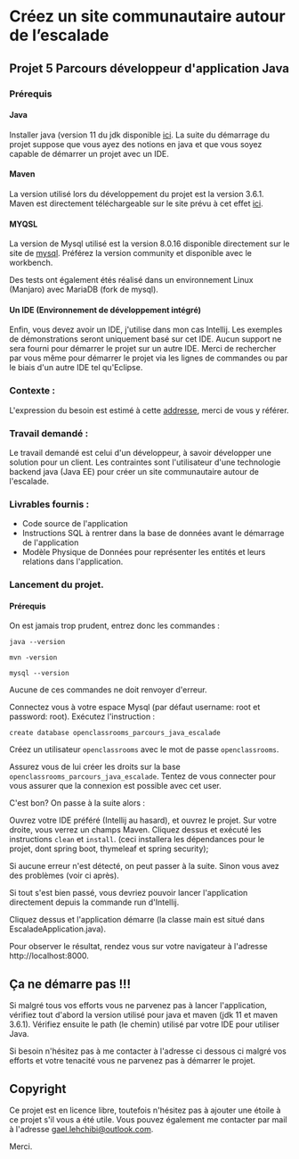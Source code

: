 # Créez un site communautaire autour de l’escalade

## Projet 5 Parcours développeur d'application Java
### Prérequis
#### Java
Installer java (version 11 du jdk disponible [ici](https://www.oracle.com/technetwork/java/javase/downloads/jdk11-downloads-5066655.html).
La suite du démarrage du projet suppose que vous ayez des notions en java et que vous soyez capable de démarrer un
 projet avec un IDE.
 
 #### Maven
 La version utilisé lors du développement du projet est la version 3.6.1. Maven est directement téléchargeable sur le
  site prévu à cet effet [ici](https://maven.apache.org/download.cgi).
  
  #### MYQSL
  La version de Mysql utilisé est la version 8.0.16 disponible directement sur le site de [mysql](https://www.mysql.com/fr/downloads/).
  Préférez la version community et disponible avec le workbench.
  
  Des tests ont également étés réalisé dans un environnement Linux (Manjaro) avec MariaDB (fork de mysql).
  
  #### Un IDE (Environnement de développement intégré)
  Enfin, vous devez avoir un IDE, j'utilise dans mon cas Intellij. Les exemples de démonstrations seront uniquement basé
  sur cet IDE. Aucun support ne sera fourni pour démarrer le projet sur un autre IDE. Merci de rechercher par vous même
  pour démarrer le projet via les lignes de commandes ou par le biais d'un autre IDE tel qu'Eclipse.
   
 ### Contexte : 
  
  L'expression du besoin est estimé à cette [addresse](https://s3-eu-west-1.amazonaws.com/course.oc-static.com/projects/DAJava_P6/Recueil+des+besoins+client+-+Amis+de+l'Escalade.pdf),
   merci de vous y référer.
   
   ### Travail demandé :
   Le travail demandé est celui d'un développeur, à savoir développer une solution pour un client.
   Les contraintes sont l'utilisateur d'une technologie backend java (Java EE) pour créer un site communautaire autour
   de l'escalade.
   
   ### Livrables fournis : 
   -    Code source de l'application
   -    Instructions SQL à rentrer dans la base de données avant le démarrage de l'application
   -    Modèle Physique de Données pour représenter les entités et leurs relations dans l'application.
   
   
   ### Lancement du projet.
   
   #### Prérequis 
   On est jamais trop prudent, entrez donc les commandes :
   
   ```java --version```
   
   ```mvn -version```
   
   ```mysql --version```
   
   Aucune de ces commandes ne doit renvoyer d'erreur.
   
   Connectez vous à votre espace Mysql (par défaut username: root et password: root).
   Exécutez l'instruction :
   
   ```create database openclassrooms_parcours_java_escalade```
   
   Créez un utilisateur ``openclassrooms`` avec le mot de passe ``openclassrooms``.
   
   Assurez vous de lui créer les droits sur la base ``openclassrooms_parcours_java_escalade``.
   Tentez de vous connecter pour vous assurer que la connexion est possible avec cet user.
   
   C'est bon? On passe à la suite alors : 
   
   Ouvrez votre IDE préféré (Intellij au hasard), et ouvrez le projet. Sur votre droite, vous verrez un champs Maven.
   Cliquez dessus et exécuté les instructions ``clean`` et ``install``.
   (ceci installera les dépendances pour le projet, dont spring boot, thymeleaf et spring security);
   
   Si aucune erreur n'est détecté, on peut passer à la suite. Sinon vous avez des problèmes (voir ci après).
   
   Si tout s'est bien passé, vous devriez pouvoir lancer l'application directement depuis la commande run d'Intellij. 
   
   Cliquez dessus et l'application démarre (la classe main est situé dans EscaladeApplication.java).
   
   Pour observer le résultat, rendez vous sur votre navigateur à l'adresse http://localhost:8000.
   
   ## Ça ne démarre pas !!!
   
   Si malgré tous vos efforts vous ne parvenez pas à lancer l'application, vérifiez tout d'abord la version utilisé
   pour java et maven (jdk 11 et maven 3.6.1).
   Vérifiez ensuite le path (le chemin) utilisé par votre IDE pour utiliser Java.
   
   Si besoin n'hésitez pas à me contacter à l'adresse ci dessous ci malgré vos efforts et votre tenacité vous ne
    parvenez pas à démarrer le projet.
   
   ## Copyright
   Ce projet est en licence libre, toutefois n'hésitez pas à ajouter une étoile à ce projet s'il vous a été utile.
   Vous pouvez également me contacter par mail à l'adresse [gael.lehchibi@outlook.com](mailto:gael.lehchibi@outlook.com).
   
   Merci.
   
   